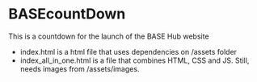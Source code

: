 # BASEcountDown
This is a countdown for the launch of the BASE Hub website

- index.html is a html file that uses dependencies on /assets folder
- index_all_in_one.html is a file that combines HTML, CSS and JS. Still, needs images from /assets/images.

